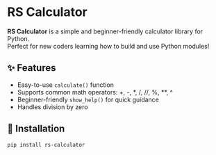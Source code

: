 # RS Calculator

**RS Calculator** is a simple and beginner-friendly calculator library for Python.  
Perfect for new coders learning how to build and use Python modules!

## ✨ Features

- Easy-to-use `calculate()` function
- Supports common math operators: +, -, *, /, //, %, **, ^
- Beginner-friendly `show_help()` for quick guidance
- Handles division by zero

## 🚀 Installation

```bash
pip install rs-calculator
```